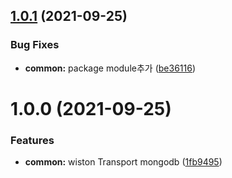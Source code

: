 ## [1.0.1](https://github.com/julong1988/winston-mongodb/compare/v1.0.0...v1.0.1) (2021-09-25)


### Bug Fixes

* **common:** package module추가 ([be36116](https://github.com/julong1988/winston-mongodb/commit/be36116964f594d3c4ca9c2290eeb0c8b7c452e2))

# 1.0.0 (2021-09-25)


### Features

* **common:** wiston Transport mongodb ([1fb9495](https://github.com/julong1988/winston-mongodb/commit/1fb94954e705a5fb93f50c161c4c4ee08647c1d7))
